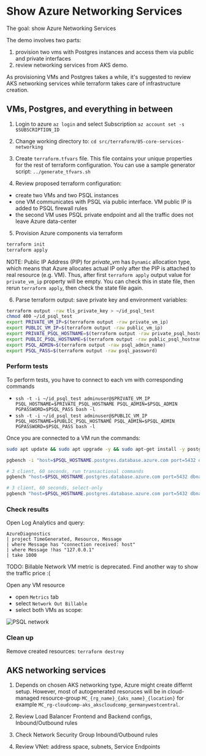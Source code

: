 # Show Azure Networking Services

The goal: show Azure Networking Services

The demo involves two parts:

1. provision two vms with Postgres instances and access them via public and private interfaces
2. review networking services from AKS demo.

As provisioning VMs and Postgres takes a while, it's suggested to review AKS networking services while terraform takes care of infrastructure creation.

## VMs, Postgres, and everything in between

1. Login to azure `az login` and select Subscription `az account set -s $SUBSCRIPTION_ID`

2. Change working directory to: `cd src/terraform/05-core-services-networking`

3. Create `terraform.tfvars` file. This file contains your unique properties for the rest of terraform configuration. You can use a sample generator script: `../generate_tfvars.sh`

4. Review proposed terraform configuration:

  - create two VMs and two PSQL instances
  - one VM communicates with PSQL via public interface. VM public IP is added to PSQL firewall rules
  - the second VM uses PSQL private endpoint and all the traffic does not leave Azure data-center

5. Provision Azure components via terraform

```sh
terraform init
terraform apply
```

NOTE: Public IP Address (PIP) for *private_vm* has `Dynamic` allocation type, which means that Azure allocates actual IP only after the PIP is attached to real resource (e.g. VM). Thus, after first `terraform apply` output value for `private_vm_ip` property will be empty. You can check this in state file, then rerun `terraform apply`, then check the state file again.

6. Parse terraform output: save private key and environment variables:

```sh
terraform output -raw tls_private_key > ~/id_psql_test
chmod 400 ~/id_psql_test
export PRIVATE_VM_IP=$(terraform output -raw private_vm_ip)
export PUBLIC_VM_IP=$(terraform output -raw public_vm_ip)
export PRIVATE_PSQL_HOSTNAME=$(terraform output -raw private_psql_hostname)
export PUBLIC_PSQL_HOSTNAME=$(terraform output -raw public_psql_hostname)
export PSQL_ADMIN=$(terraform output -raw psql_admin_name)
export PSQL_PASS=$(terraform output -raw psql_password)
```

### Perform tests

To perform tests, you have to connect to each vm with corresponding commands
- `ssh -t -i ~/id_psql_test adminuser@$PRIVATE_VM_IP PSQL_HOSTNAME=$PRIVATE_PSQL_HOSTNAME PSQL_ADMIN=$PSQL_ADMIN PGPASSWORD=$PSQL_PASS bash -l`
- `ssh -t -i ~/id_psql_test adminuser@$PUBLIC_VM_IP PSQL_HOSTNAME=$PUBLIC_PSQL_HOSTNAME PSQL_ADMIN=$PSQL_ADMIN PGPASSWORD=$PSQL_PASS bash -l`

Once you are connected to a VM run the commands:

```sh
sudo apt update && sudo apt upgrade -y && sudo apt-get install -y postgresql-client postgresql-contrib

pgbench -i "host=$PSQL_HOSTNAME.postgres.database.azure.com port=5432 dbname=exampledb user=$PSQL_ADMIN@$PSQL_HOSTNAME sslmode=require"

# 3 client, 60 seconds, run transactional commands
pgbench "host=$PSQL_HOSTNAME.postgres.database.azure.com port=5432 dbname=exampledb user=$PSQL_ADMIN@$PSQL_HOSTNAME sslmode=require" -c 3 -T 60

# 3 client, 60 seconds, select-only
pgbench "host=$PSQL_HOSTNAME.postgres.database.azure.com port=5432 dbname=exampledb user=$PSQL_ADMIN@$PSQL_HOSTNAME sslmode=require" -c 3 -T 60 -S
```

### Check results

Open Log Analytics and query:

```kusto
AzureDiagnostics
| project TimeGenerated, Resource, Message
| where Message has "connection received: host"
| where Message !has "127.0.0.1"
| take 1000
```

TODO: Billable Network VM metric is deprecated. Find another way to show the traffic price :(

Open any VM resource
- open `Metrics` tab
- select `Network Out Billable`
- select both VMs as scope:

![PSQL network](../files/03-06-core-serivces/psql_network.png)

### Clean up

Remove created resources: `terraform destroy`

## AKS networking services

1. Depends on chosen AKS networking type, Azure might create differnt setup. However, most of autogenerated resoruces will be in cloud-managed resource-group `MC_{rg_name}_{aks_name}_{location}` for example `MC_rg-cloudcomp-aks_akscloudcomp_germanywestcentral`.

2. Review Load Balancer Frontend and Backend configs, Inbound/Outbound rules

3. Check Network Security Group Inbound/Outbound rules

4. Review VNet: address space, subnets, Service Endpoints
